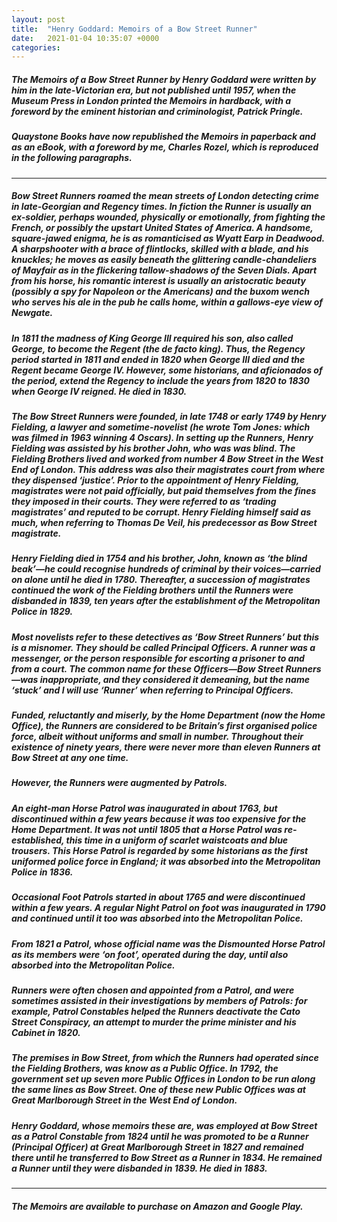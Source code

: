 ```yaml
---
layout: post
title:  "Henry Goddard: Memoirs of a Bow Street Runner"
date:   2021-01-04 10:35:07 +0000
categories:
---
```

##### The Memoirs of a Bow Street Runner by Henry Goddard were written by him in the late-Victorian era, but not published until 1957, when the Museum Press in London printed the Memoirs in hardback, with a foreword by the eminent historian and criminologist, Patrick Pringle.
##### Quaystone Books have now republished the Memoirs in paperback and as an eBook, with a foreword by me, Charles Rozel, which is reproduced in the following paragraphs.
***
##### Bow Street Runners roamed the mean streets of London detecting crime in late-Georgian and Regency times. In fiction the Runner is usually an ex-soldier, perhaps wounded, physically or emotionally, from fighting the French, or possibly the upstart United States of America. A handsome, square-jawed enigma, he is as romanticised as Wyatt Earp in Deadwood. A sharpshooter with a brace of flintlocks, skilled with a blade, and his knuckles; he moves as easily beneath the glittering candle-chandeliers of Mayfair as in the flickering tallow-shadows of the Seven Dials. Apart from his horse, his romantic interest is usually an aristocratic beauty (possibly a spy for Napoleon or the Americans) and the buxom wench who serves his ale in the pub he calls home, within a gallows-eye view of Newgate.
##### In 1811 the madness of King George III required his son, also called George, to become the Regent (the de facto king). Thus, the Regency period started in 1811 and ended in 1820 when George III died and the Regent became George IV. However, some historians, and aficionados of the period, extend the Regency to include the years from 1820 to 1830 when George IV reigned. He died in 1830.
##### The Bow Street Runners were founded, in late 1748 or early 1749 by Henry Fielding, a lawyer and sometime-novelist (he wrote Tom Jones: which was filmed in 1963 winning 4 Oscars). In setting up the Runners, Henry Fielding was assisted by his brother John, who was was blind. The Fielding Brothers lived and worked from number 4 Bow Street in the West End of London. This address was also their magistrates court from where they dispensed ‘justice’. Prior to the appointment of Henry Fielding, magistrates were not paid officially, but paid themselves from the fines they imposed in their courts. They were referred to as ‘trading magistrates’ and reputed to be corrupt. Henry Fielding himself said as much, when referring to Thomas De Veil, his predecessor as Bow Street magistrate.
##### Henry Fielding died in 1754 and his brother, John, known as ‘the blind beak’—he could recognise hundreds of criminal by their voices—carried on alone until he died in 1780. Thereafter, a succession of magistrates continued the work of the Fielding brothers until the Runners were disbanded in 1839, ten years after the establishment of the Metropolitan Police in 1829.
##### Most novelists refer to these detectives as ‘Bow Street Runners’ but this is a misnomer. They should be called Principal Officers. A runner was a messenger, or the person responsible for escorting a prisoner to and from a court. The common name for these Officers—Bow Street Runners—was inappropriate, and they considered it demeaning, but the name ‘stuck’ and I will use ‘Runner’ when referring to Principal Officers.
##### Funded, reluctantly and miserly, by the Home Department (now the Home Office), the Runners are considered to be Britain’s first organised police force, albeit without uniforms and small in number. Throughout their existence of ninety years, there were never more than eleven Runners at Bow Street at any one time.
##### However, the Runners were augmented by Patrols.
##### An eight-man Horse Patrol was inaugurated in about 1763, but discontinued within a few years because it was too expensive for the Home Department. It was not until 1805 that a Horse Patrol was re-established, this time in a uniform of scarlet waistcoats and blue trousers. This Horse Patrol is regarded by some historians as the first uniformed police force in England; it was absorbed into the Metropolitan Police in 1836. 
##### Occasional Foot Patrols started in about 1765 and were discontinued within a few years. A regular Night Patrol on foot was inaugurated in 1790 and continued until it too was absorbed into the Metropolitan Police.
##### From 1821 a Patrol, whose official name was the Dismounted Horse Patrol as its members were ‘on foot’, operated during the day, until also absorbed into the Metropolitan Police.
##### Runners were often chosen and appointed from a Patrol, and were sometimes assisted in their investigations by members of Patrols: for example, Patrol Constables helped the Runners deactivate the Cato Street Conspiracy, an attempt to murder the prime minister and his Cabinet in 1820.
##### The premises in Bow Street, from which the Runners had operated since the Fielding Brothers, was know as a Public Office. In 1792, the government set up seven more Public Offices in London to be run along the same lines as Bow Street. One of these new Public Offices was at Great Marlborough Street in the West End of London.
##### Henry Goddard, whose memoirs these are, was employed at Bow Street as a Patrol Constable from 1824 until he was promoted to be a Runner (Principal Officer) at Great Marlborough Street in 1827 and remained there until he transferred to Bow Street as a Runner in 1834. He remained a Runner until they were disbanded in 1839. He died in 1883.
***
##### The Memoirs are available to purchase on Amazon and Google Play.
